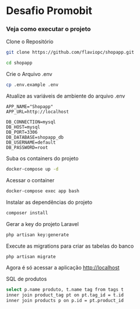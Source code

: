 # Desafio Promobit

### Veja como executar o projeto

Clone o Repositório

```sh
git clone https://github.com/flaviopc/shopapp.git
```

```sh
cd shopapp
```

Crie o Arquivo .env

```sh
cp .env.example .env
```

Atualize as variáveis de ambiente do arquivo .env

```dosini
APP_NAME="Shopapp"
APP_URL=http://localhost

DB_CONNECTION=mysql
DB_HOST=mysql
DB_PORT=3306
DB_DATABASE=shopapp_db
DB_USERNAME=default
DB_PASSWORD=root
```

Suba os containers do projeto

```sh
docker-compose up -d
```

Acessar o container

```sh
docker-compose exec app bash
```

Instalar as dependências do projeto

```sh
composer install
```

Gerar a key do projeto Laravel

```sh
php artisan key:generate
```

Execute as migrations para criar as tabelas do banco

```sh
php artisan migrate
```

Agora é só acessar a aplicação
[http://localhost](http://localhost)

SQL de produtos

```sh
select p.name produto, t.name tag from tags t
inner join product_tag pt on pt.tag_id = t.id
inner join products p on p.id = pt.product_id
```
